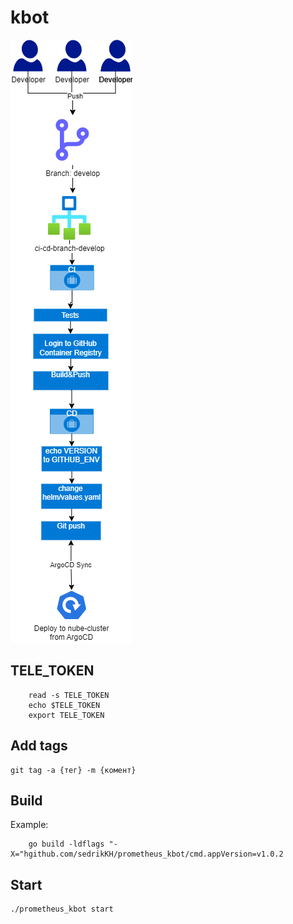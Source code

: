 # kbot

![alt text](/img/kbot%20workflow-Page-2.drawio.png)

## TELE_TOKEN

``` 
    read -s TELE_TOKEN 
    echo $TELE_TOKEN
    export TELE_TOKEN
```
## Add tags

```
git tag -a {тег} -m {комент}
```

## Build

Example:
``` 
    go build -ldflags "-X="hgithub.com/sedrikKH/prometheus_kbot/cmd.appVersion=v1.0.2 
```


## Start

```
./prometheus_kbot start

```















